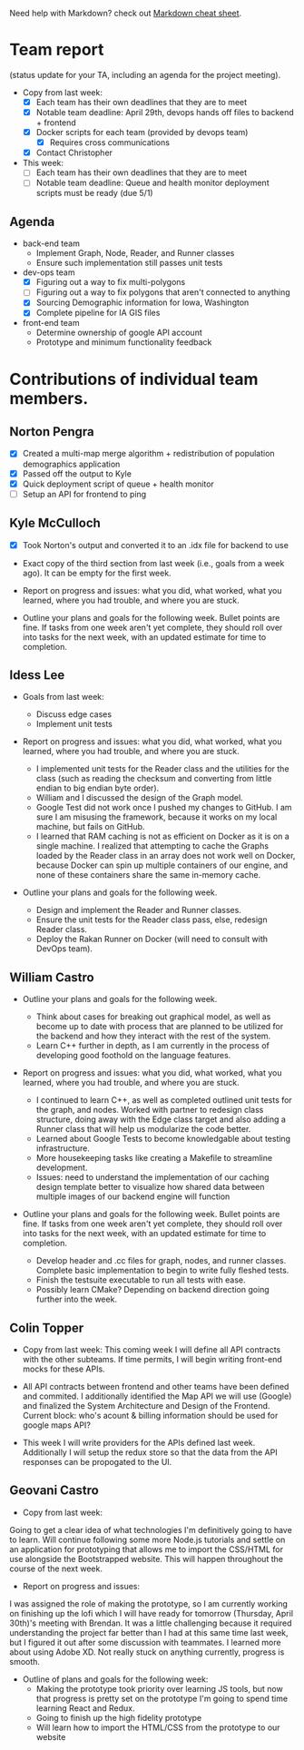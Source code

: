 Need help with Markdown? check out [Markdown cheat sheet](https://github.com/tchapi/markdown-cheatsheet/blob/master/README.md "Markdown cheat sheet").

# Team report #
(status update for your TA, including an agenda for the project meeting).

- Copy from last week:
  - [x] Each team has their own deadlines that they are to meet
  - [x] Notable team deadline: April 29th, devops hands off files to backend + frontend
  - [x] Docker scripts for each team (provided by devops team)
    - [x] Requires cross communications
  - [x] Contact Christopher
- This week:
  - [ ] Each team has their own deadlines that they are to meet
  - [ ] Notable team deadline: Queue and health monitor deployment scripts must be ready (due 5/1)

## Agenda ##

* back-end team
  * Implement Graph, Node, Reader, and Runner classes
  * Ensure such implementation still passes unit tests
* dev-ops team
  - [x] Figuring out a way to fix multi-polygons
  - [ ] Figuring out a way to fix polygons that aren't connected to anything
  - [x] Sourcing Demographic information for Iowa, Washington
  - [x] Complete pipeline for IA GIS files
* front-end team
  * Determine ownership of google API account
  * Prototype and minimum functionality feedback 

# Contributions of individual team members. #

## Norton Pengra ##

- [x] Created a multi-map merge algorithm + redistribution of population demographics application
- [x] Passed off the output to Kyle
- [x] Quick deployment script of queue + health monitor
- [ ] Setup an API for frontend to ping

## Kyle McCulloch ##

- [x] Took Norton's output and converted it to an .idx file for backend to use

* Exact copy of the third section from last week (i.e., goals from a week ago). It can be empty for the first week.

* Report on progress and issues: what you did, what worked, what you learned, where you had trouble, and where you are stuck.

* Outline your plans and goals for the following week. Bullet points are fine. If tasks from one week aren't yet complete, they should roll over into tasks for the next week, with an updated estimate for time to completion.

## Idess Lee ## 

* Goals from last week:
  * Discuss edge cases
  * Implement unit tests

* Report on progress and issues: what you did, what worked, what you learned, where you had trouble, and where you are stuck.
  * I implemented unit tests for the Reader class and the utilities for the class (such as reading
  the checksum and converting from little endian to big endian byte order).
  * William and I discussed the design of the Graph model.
  * Google Test did not work once I pushed my changes to GitHub. I am sure I am misusing the framework, because it works on my local machine, but fails on GitHub.
  * I learned that RAM caching is not as efficient on Docker as it is on a single machine. I realized that attempting to cache the Graphs loaded by the Reader class in an array does not work well on Docker, because Docker can spin up multiple containers of our engine, and none of these containers share the same in-memory cache.

* Outline your plans and goals for the following week.
  * Design and implement the Reader and Runner classes.
  * Ensure the unit tests for the Reader class pass, else, redesign Reader class.
  * Deploy the Rakan Runner on Docker (will need to consult with DevOps team).

## William Castro ##

* Outline your plans and goals for the following week.
  * Think about cases for breaking out graphical model, as well as become up to date with process that are planned to be utilized for the backend and how they interact with the rest of the system.
  * Learn C++ further in depth, as I am currently in the process of developing good foothold on the language features.

* Report on progress and issues: what you did, what worked, what you learned, where you had trouble, and where you are stuck.
  * I continued to learn C++, as well as completed outlined unit tests for the graph, and nodes. Worked with partner to redesign class structure, doing away with the Edge class target and also adding a Runner class that will help us modularize the code better.
  * Learned about Google Tests to become knowledgable about testing infrastructure.
  * More housekeeping tasks like creating a Makefile to streamline development. 
  * Issues: need to understand the implementation of our caching design template better to visualize how shared data between multiple images of our backend engine will function

* Outline your plans and goals for the following week. Bullet points are fine. If tasks from one week aren't yet complete, they should roll over into tasks for the next week, with an updated estimate for time to completion. 
  * Develop header and .cc files for graph, nodes, and runner classes. Complete basic implementation to begin to write fully fleshed tests.
  * Finish the testsuite executable to run all tests with ease.
  * Possibly learn CMake? Depending on backend direction going further into the week. 

## Colin Topper ##

* Copy from last week: This coming week I will define all API contracts with the other subteams. If time permits, I will begin writing front-end mocks for these APIs. 

* All API contracts between frontend and other teams have been defined and commited. I additionally identified the Map API we will use (Google) and finalized the System Architecture and Design of the Frontend. Current block: who's acount & billing information should be used for google maps API?

* This week I will write providers for the APIs defined last week. Additionally I will setup the redux store so that the data from the API responses can be propogated to the UI.

## Geovani Castro ##

* Copy from last week: 

Going to get a clear idea of what technologies I'm definitively going to have to learn. Will continue following some more Node.js tutorials and settle on an application for prototyping that allows me to import the CSS/HTML for use alongside the Bootstrapped website. This will happen throughout the course of the next week.

* Report on progress and issues:

I was assigned the role of making the prototype, so I am currently working on finishing up the lofi which I will have ready for tomorrow (Thursday, April 30th)'s meeting with Brendan. It was a little challenging because it required understanding the project far better than I had at this same time last week, but I figured it out after some discussion with teammates. I learned more about using Adobe XD. Not really stuck on anything currently, progress is smooth. 

* Outline of plans and goals for the following week:
  * Making the prototype took priority over learning JS tools, but now that progress is pretty set on the prototype I'm going to spend time learning React and Redux.
  * Going to finish up the high fidelity prototype
  * Will learn how to import the HTML/CSS from the prototype to our website
